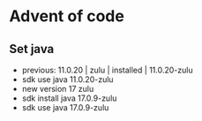 # Advent of code
 
## Set java

- previous: 11.0.20      | zulu    | installed  | 11.0.20-zulu
- sdk use java 11.0.20-zulu
- new version 17 zulu
- sdk install java 17.0.9-zulu
- sdk use java 17.0.9-zulu